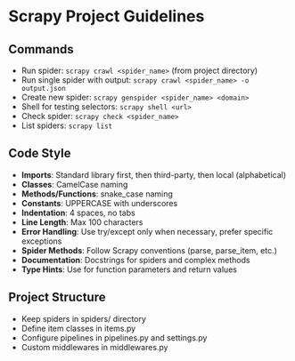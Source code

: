 # Scrapy Project Guidelines

## Commands
- Run spider: `scrapy crawl <spider_name>` (from project directory)
- Run single spider with output: `scrapy crawl <spider_name> -o output.json`
- Create new spider: `scrapy genspider <spider_name> <domain>`
- Shell for testing selectors: `scrapy shell <url>`
- Check spider: `scrapy check <spider_name>`
- List spiders: `scrapy list`

## Code Style
- **Imports**: Standard library first, then third-party, then local (alphabetical)
- **Classes**: CamelCase naming
- **Methods/Functions**: snake_case naming
- **Constants**: UPPERCASE with underscores
- **Indentation**: 4 spaces, no tabs
- **Line Length**: Max 100 characters
- **Error Handling**: Use try/except only when necessary, prefer specific exceptions
- **Spider Methods**: Follow Scrapy conventions (parse, parse_item, etc.)
- **Documentation**: Docstrings for spiders and complex methods
- **Type Hints**: Use for function parameters and return values

## Project Structure
- Keep spiders in spiders/ directory
- Define item classes in items.py
- Configure pipelines in pipelines.py and settings.py
- Custom middlewares in middlewares.py